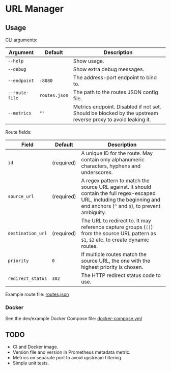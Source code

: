 # URL Manager

## Usage

CLI arguments:

| Argument | Default | Description |
| - | - | - |
| `--help` | | Show usage. |
| `--debug` | | Show extra debug messages. |
| `--endpoint` | `:8080` | The address-port endpoint to bind to. |
| `--route-file` | `routes.json` | The path to the routes JSON config file. |
| `--metrics` | `""` | Metrics endpoint. Disabled if not set. Should be blocked by the upstream reverse proxy to avoid leaking it. |

Route fields:

| Field | Default | Description |
| - | - | - |
| `id` | (required) | A unique ID for the route. May contain only alphanumeric characters, hyphens and underscores. |
| `source_url` | (required) | A regex pattern to match the source URL against. It should contain the full regex-escaped URL, including the beginning and end anchors (`^` and `$`), to prevent ambiguity. |
| `destination_url` | (required) | The URL to redirect to. It may reference capture groups (`()`) from the source URL pattern as `$1`, `$2` etc. to create dynamic routes. |
| `priority` | `0` | If multiple routes match the source URL, the one with the highest priority is chosen. |
| `redirect_status` | `302` | The HTTP redirect status code to use. |

Example route file: [routes.json](dev/routes.json)

### Docker

See the dev/example Docker Compose file: [docker-compose.yml](dev/docker-compose.yml)

## TODO

- CI and Docker image.
- Version file and version in Prometheus metadata metric.
- Metrics on separate port to avoid upstream filtering.
- Simple unit tests.
